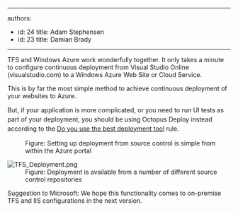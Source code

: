 

---
authors:
  - id: 24
    title: Adam Stephensen
  - id: 23
    title: Damian Brady
---




<span class='intro'> <p>​​TFS and Windows Azure work wonderfully together. It only takes a minute to configure continuous deployment from Visual Studio Online (visualstudio.com) to a Windows Azure Web Site or Cloud Service.<br></p><p>This is by far the most simple method to achieve continuous deployment of your websites to Azure.</p><span style="line-height&#58;20.8px;">But, if your application is more complicated, or you need to run UI tests as part of your deployment, you should be using Octopus Deploy instead according to the <a href="/Pages/The-best-deployment-tool.aspx">Do you use the best deployment tool</a>​ rule.​</span> </span>

<dl class="image"><dt> <img src="/PublishingImages/integrate-source-control.jpg" alt="" /> <br>
   </dt><dd>Figure&#58; Setting up deployment from source control is simple from within the Azure portal</dd></dl><dl class="image"><dt> <img src="/PublishingImages/TFS_Deployment.png" alt="TFS_Deployment.png" /> </dt><dd>Figure&#58; Deployment is available from a number of different source control repositories</dd></dl><p>Suggestion to Microsoft&#58; We hope this functionality comes to on-premise TFS and IIS configurations in the next version.</p>



